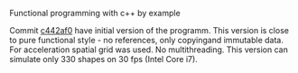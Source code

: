 Functional programming with c++ by example

Commit [c442af0](https://github.com/nikitablack/cpp-tests/commit/c442af0ac5c5e6cc297adc5482614f05d777b81a) have initial version of the programm. This version is close to pure functional style - no references, only copyingand immutable data. For acceleration spatial grid was used. No multithreading. This version can simulate only 330 shapes on 30 fps (Intel Core i7).
